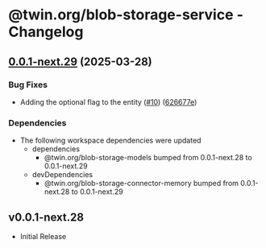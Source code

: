 # @twin.org/blob-storage-service - Changelog

## [0.0.1-next.29](https://github.com/twinfoundation/blob-storage/compare/blob-storage-service-v0.0.1-next.28...blob-storage-service-v0.0.1-next.29) (2025-03-28)


### Bug Fixes

* Adding the optional flag to the entity ([#10](https://github.com/twinfoundation/blob-storage/issues/10)) ([626677e](https://github.com/twinfoundation/blob-storage/commit/626677e5730d23535a0eb1f36f8394d941ff2447))


### Dependencies

* The following workspace dependencies were updated
  * dependencies
    * @twin.org/blob-storage-models bumped from 0.0.1-next.28 to 0.0.1-next.29
  * devDependencies
    * @twin.org/blob-storage-connector-memory bumped from 0.0.1-next.28 to 0.0.1-next.29

## v0.0.1-next.28

- Initial Release
